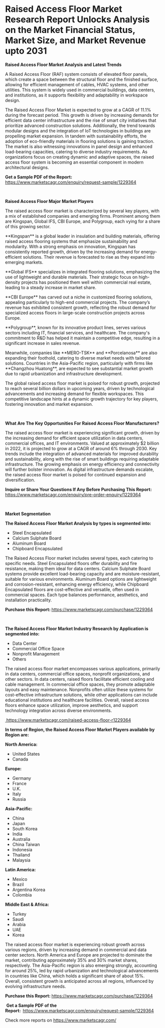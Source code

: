 <p><h1>Raised Access Floor Market Research Report Unlocks Analysis on the Market Financial Status, Market Size, and Market Revenue upto 2031</h1></p><p><strong>Raised Access Floor Market Analysis and Latest Trends</strong></p>
<p><p>A Raised Access Floor (RAF) system consists of elevated floor panels, which create a space between the structural floor and the finished surface, allowing for efficient management of cables, HVAC systems, and other utilities. This system is widely used in commercial buildings, data centers, and institutions, as it supports flexibility and adaptability in workspace design.</p><p>The Raised Access Floor Market is expected to grow at a CAGR of 11.1% during the forecast period. This growth is driven by increasing demands for efficient data center infrastructure and the rise of smart city initiatives that prioritize advanced construction solutions. Additionally, the trend towards modular designs and the integration of IoT technologies in buildings are propelling market expansion. In tandem with sustainability efforts, the adoption of eco-friendly materials in flooring solutions is gaining traction. The market is also witnessing innovations in panel design and enhanced load-bearing capacities, catering to diverse industry requirements. As organizations focus on creating dynamic and adaptive spaces, the raised access floor system is becoming an essential component in modern architectural designs.</p></p>
<p><strong>Get a Sample PDF of the Report:&nbsp;</strong> <a href="https://www.marketscagr.com/enquiry/request-sample/1229364?utm_campaign=1999&utm_medium=2&utm_source=Github&utm_content=ia&utm_term=29122024&utm_id=raised-access-floor">https://www.marketscagr.com/enquiry/request-sample/1229364</a></p>
<p>&nbsp;</p>
<p><strong>Raised Access Floor Major Market Players</strong></p>
<p><p>The raised access floor market is characterized by several key players, with a mix of established companies and emerging firms. Prominent among them are Kingspan, Global IFS, CBI Europe, and Polygroup, each vying for a share of this growing sector.</p><p>**Kingspan** is a global leader in insulation and building materials, offering raised access flooring systems that emphasize sustainability and modularity. With a strong emphasis on innovation, Kingspan has consistently reported growth, driven by the increasing demand for energy-efficient solutions. Their revenue is forecasted to rise as they expand into emerging markets.</p><p>**Global IFS** specializes in integrated flooring solutions, emphasizing the use of lightweight and durable materials. Their strategic focus on high-density projects has positioned them well within commercial real estate, leading to a steady increase in market share.</p><p>**CBI Europe** has carved out a niche in customized flooring solutions, appealing particularly to high-end commercial projects. The company’s revenue has exhibited consistent growth, reflecting the robust demand for specialized access floors in large-scale construction projects across Europe.</p><p>**Polygroup**, known for its innovative product lines, serves various sectors including IT, financial services, and healthcare. The company's commitment to R&D has helped it maintain a competitive edge, resulting in a significant increase in sales revenue.</p><p>Meanwhile, companies like **MERO-TSK** and **Porcelanosa** are also expanding their foothold, catering to diverse market needs with tailored solutions. Countries in the Asia-Pacific region, particularly with firms like **Changzhou Huatong**, are expected to see substantial market growth due to rapid urbanization and infrastructure development.</p><p>The global raised access floor market is poised for robust growth, projected to reach several billion dollars in upcoming years, driven by technological advancements and increasing demand for flexible workspaces. This competitive landscape hints at a dynamic growth trajectory for key players, fostering innovation and market expansion.</p></p>
<p>&nbsp;</p>
<p><strong>What Are The Key Opportunities For Raised Access Floor Manufacturers?</strong></p>
<p><p>The raised access floor market is experiencing significant growth, driven by the increasing demand for efficient space utilization in data centers, commercial offices, and IT environments. Valued at approximately $2 billion in 2022, it is projected to grow at a CAGR of around 6% through 2030. Key trends include the integration of advanced materials for improved durability and sustainability, along with the rise of smart buildings requiring adaptable infrastructure. The growing emphasis on energy efficiency and connectivity will further bolster innovation. As digital infrastructure demands escalate, the raised access floor market is poised for continued expansion and diversification.</p></p>
<p><strong>Inquire or Share Your Questions If Any Before Purchasing This Report:</strong> <a href="https://www.marketscagr.com/enquiry/pre-order-enquiry/1229364?utm_campaign=1999&utm_medium=2&utm_source=Github&utm_content=ia&utm_term=29122024&utm_id=raised-access-floor">https://www.marketscagr.com/enquiry/pre-order-enquiry/1229364</a></p>
<p>&nbsp;</p>
<p><strong>Market Segmentation</strong></p>
<p><strong>The Raised Access Floor Market Analysis by types is segmented into:</strong></p>
<p><ul><li>Steel Encapsulated</li><li>Calcium Sulphate Board</li><li>Aluminum Board</li><li>Chipboard Encapsulated</li></ul></p>
<p><p>The Raised Access Floor market includes several types, each catering to specific needs. Steel Encapsulated floors offer durability and fire resistance, making them ideal for data centers. Calcium Sulphate Board systems provide excellent load-bearing capacity and are moisture-resistant, suitable for various environments. Aluminum Board options are lightweight and corrosion-resistant, enhancing energy efficiency, while Chipboard Encapsulated floors are cost-effective and versatile, often used in commercial spaces. Each type balances performance, aesthetics, and installation practicality.</p></p>
<p><strong>Purchase this Report:&nbsp;</strong><a href="https://www.marketscagr.com/purchase/1229364?utm_campaign=1999&utm_medium=2&utm_source=Github&utm_content=ia&utm_term=29122024&utm_id=raised-access-floor">https://www.marketscagr.com/purchase/1229364</a></p>
<p>&nbsp;</p>
<p><strong>The Raised Access Floor Market Industry Research by Application is segmented into:</strong></p>
<p><ul><li>Data Center</li><li>Commercial Office Space</li><li>Nonprofit Management</li><li>Others</li></ul></p>
<p><p>The raised access floor market encompasses various applications, primarily in data centers, commercial office spaces, nonprofit organizations, and other sectors. In data centers, raised floors facilitate efficient cooling and cable management. In commercial office spaces, they promote adaptable layouts and easy maintenance. Nonprofits often utilize these systems for cost-effective infrastructure solutions, while other applications can include educational institutions and healthcare facilities. Overall, raised access floors enhance space utilization, improve aesthetics, and support technology integration across diverse environments.</p></p>
<p><a href="https://www.marketscagr.com/raised-access-floor-r1229364?utm_campaign=1999&utm_medium=2&utm_source=Github&utm_content=ia&utm_term=29122024&utm_id=raised-access-floor">&nbsp;https://www.marketscagr.com/raised-access-floor-r1229364</a></p>
<p><strong>In terms of Region, the Raised Access Floor Market Players available by Region are:</strong></p>
<p>
    <p> <strong> North America: </strong>
        <ul>
            <li>United States</li>
            <li>Canada</li>
        </ul>
        </p> 
    <p> <strong> Europe: </strong>
        <ul>
            <li>Germany</li>
            <li>France</li>
            <li>U.K.</li>
            <li>Italy</li>
            <li>Russia</li>
        </ul>
        </p> 
    <p> <strong> Asia-Pacific: </strong>
        <ul>
            <li>China</li>
            <li>Japan</li>
            <li>South Korea</li>
            <li>India</li>
            <li>Australia</li>
            <li>China Taiwan</li>
            <li>Indonesia</li>
            <li>Thailand</li>
            <li>Malaysia</li>
        </ul>
        </p> 
    <p> <strong> Latin America: </strong>
        <ul>
            <li>Mexico</li>
            <li>Brazil</li>
            <li>Argentina Korea</li>
            <li>Colombia</li>
        </ul>
        </p> 
    <p> <strong> Middle East & Africa: </strong>
        <ul>
            <li>Turkey</li>
            <li>Saudi</li>
            <li>Arabia</li>
            <li>UAE</li>
            <li>Korea</li>
        </ul>
    </p>
    </p>
<p><p>The raised access floor market is experiencing robust growth across various regions, driven by increasing demand in commercial and data center sectors. North America and Europe are projected to dominate the market, contributing approximately 35% and 30% market shares, respectively. The Asia-Pacific region is also emerging strongly, accounting for around 25%, led by rapid urbanization and technological advancements in countries like China, which holds a significant share of about 15%. Overall, consistent growth is anticipated across all regions, influenced by evolving infrastructure needs.</p></p>
<p><strong>Purchase this Report: </strong><a href="https://www.marketscagr.com/purchase/1229364?utm_campaign=1999&utm_medium=2&utm_source=Github&utm_content=ia&utm_term=29122024&utm_id=raised-access-floor">https://www.marketscagr.com/purchase/1229364</a></p>
<p>&nbsp;<strong>Get a Sample PDF of the Report:&nbsp;&nbsp;</strong><a href="https://www.marketscagr.com/enquiry/request-sample/1229364?utm_campaign=1999&utm_medium=2&utm_source=Github&utm_content=ia&utm_term=29122024&utm_id=raised-access-floor">https://www.marketscagr.com/enquiry/request-sample/1229364</a></p>
<p><strong></strong></p>
<p>Check more reports on <a href="https://www.marketscagr.com/?utm_campaign=1999&utm_medium=2&utm_source=Github&utm_content=ia&utm_term=29122024&utm_id=raised-access-floor">https://www.marketscagr.com/</a></p>